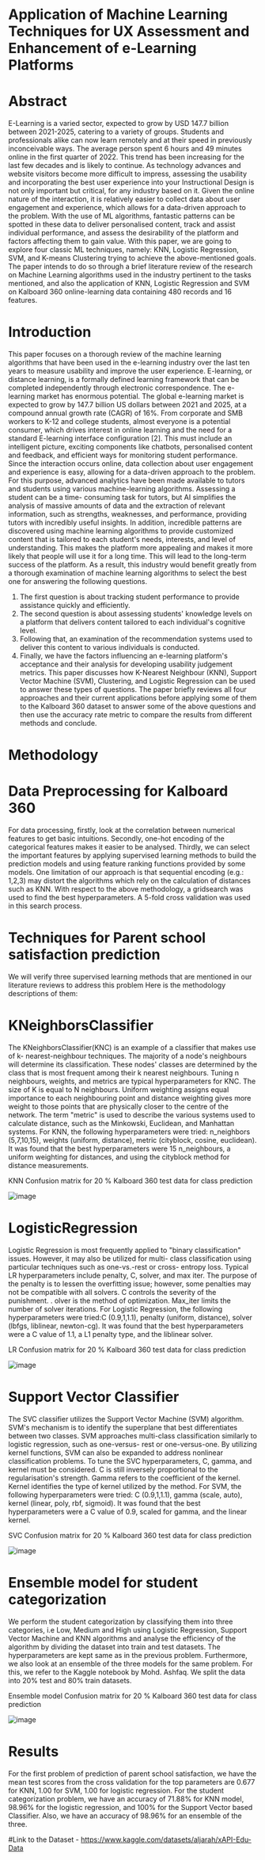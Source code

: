 # Application of Machine Learning Techniques for UX Assessment and Enhancement of e-Learning Platforms

# Abstract 
E-Learning is a varied sector, expected to grow by USD 147.7 billion between 2021-2025, catering to a variety of groups. Students and professionals alike can now learn remotely and at their speed in previously inconceivable ways. The average person spent 6 hours and 49 minutes online in the first quarter of 2022. This trend has been increasing for the last few decades and is likely to continue. As technology advances and website visitors become more difficult to impress, assessing the usability and incorporating the best user experience into your Instructional Design is not only important but critical, for any industry based on it. Given the online nature of the interaction, it is relatively easier to collect data about user engagement and experience, which allows for a data-driven approach to the problem. With the use of ML algorithms, fantastic patterns can be spotted in these data to deliver personalised content, track and assist individual performance, and assess the desirability of the platform and factors affecting them to gain value. With this paper, we are going to explore four classic ML techniques, namely: KNN, Logistic Regression, SVM, and K-means Clustering trying to achieve the above-mentioned goals. The paper intends to do so through a brief literature review of the research on Machine Learning algorithms used in the industry pertinent to the tasks mentioned, and also the application of KNN, Logistic Regression and SVM on Kalboard 360 online-learning data containing 480 records and 16 features.

# Introduction
This paper focuses on a thorough review of the machine learning algorithms that have been used in the e-learning industry over the last ten years to measure usability and improve the user experience.
E-learning, or distance learning, is a formally defined learning framework that can be completed independently through electronic correspondence. The e-learning market has enormous potential. The global e-learning market is expected to grow by
147.7 billion US dollars between 2021 and 2025, at a compound annual growth rate (CAGR) of 16%. From corporate and SMB workers to K-12 and college students, almost everyone is a potential consumer, which drives interest in online learning and the need for a standard E-learning interface configuration [2]. This must include an intelligent picture, exciting components like chatbots, personalised content and feedback, and efficient ways for monitoring student performance.
Since the interaction occurs online, data collection about user engagement and experience is easy, allowing for a data-driven approach to the problem. For this purpose, advanced analytics have been made available to tutors and students using various machine-learning algorithms. Assessing a student can be a time- consuming task for tutors, but AI simplifies the analysis of massive amounts of data and the extraction of relevant information, such as strengths, weaknesses, and performance, providing tutors with incredibly useful insights. In addition, incredible patterns are discovered using machine learning algorithms to provide customized content that is tailored to each student's needs, interests, and level of understanding. This makes the platform more appealing and makes it more likely that people will use it for a long time. This will lead to the long-term success of the platform.
As a result, this industry would benefit greatly from a thorough examination of machine learning algorithms to select the best one for answering the following questions.
1. The first question is about tracking student performance to provide assistance quickly and efficiently.
2. The second question is about assessing students' knowledge levels on a platform that delivers content tailored to each individual's cognitive level.
3. Following that, an examination of the recommendation systems used to deliver this content to various individuals is conducted.
4. Finally, we have the factors influencing an e-learning platform's acceptance and their analysis for developing usability judgement metrics.
This paper discusses how K-Nearest Neighbour (KNN), Support Vector Machine (SVM), Clustering, and Logistic Regression can be used to answer these types of questions. The paper briefly reviews all four approaches and their current applications before applying some of them to the Kalboard 360 dataset to answer some of the above questions and then use the accuracy rate metric to compare the results from different methods and conclude.

# Methodology
# Data Preprocessing for Kalboard 360
For data processing, firstly, look at the correlation between numerical features to get basic intuitions. Secondly, one-hot encoding of the categorical features makes it easier to be analysed. Thirdly, we can select the important features by applying supervised learning methods to build the prediction models and using feature ranking functions provided by some models. One limitation of our approach is that sequential encoding (e.g.: 1,2,3) may distort the algorithms which rely on the calculation of distances such as KNN.
With respect to the above methodology, a gridsearch was used to find the best hyperparameters. A 5-fold cross validation was used in this search process.

# Techniques for Parent school satisfaction prediction
We will verify three supervised learning methods that are mentioned in our literature reviews to address this problem Here is the methodology descriptions of them:

# KNeighborsClassifier
The KNeighborsClassifier(KNC) is an example of a classifier that makes use of k- nearest-neighbour techniques. The majority of a node's neighbours will determine its classification. These nodes' classes are determined by the class that is most frequent among their k nearest neighbours. Tuning n neighbours, weights, and metrics are typical hyperparameters for KNC. The size of K is equal to N neighbours. Uniform weighting assigns equal importance to each neighbouring point and distance weighting gives more weight to those points that are physically closer to the centre of the network. The term "metric" is used to describe the various systems used to calculate distance, such as the Minkowski, Euclidean, and Manhattan systems.
For KNN, the following hyperparameters were tried: n_neighbors (5,7,10,15), weights (uniform, distance), metric (cityblock, cosine, euclidean). It was found that the best hyperparameters were 15 n_neighbours, a uniform weighting for distances, and using the cityblock method for distance measurements.

KNN Confusion matrix for 20 % Kalboard 360 test data for class prediction

![image](https://user-images.githubusercontent.com/127405318/225853851-48e0f316-5d66-4b19-b9b2-0d83c88d2b4d.png)

# LogisticRegression
Logistic Regression is most frequently applied to "binary classification" issues. However, it may also be utilized for multi- class classification using particular techniques such as one-vs.-rest or cross- entropy loss. Typical LR hyperparameters include penalty, C, solver, and max iter. The purpose of the penalty is to lessen the overfitting issue; however, some penalties may not be compatible with all solvers. C controls the severity of the punishment. . olver is the method of optimization. Max_iter limits the number of solver iterations.
For Logistic Regression, the following hyperparameters were tried:C (0.9,1,1.1), penalty (uniform, distance), solver (lbfgs, liblinear, newton-cg). It was found that the best hyperparameters were a C value of 1.1, a L1 penalty type, and the liblinear solver.

LR Confusion matrix for 20 % Kalboard 360 test data for class prediction

![image](https://user-images.githubusercontent.com/127405318/225853775-eebcb83e-07f5-4857-8ed8-bd10ccc1fbc9.png)

# Support Vector Classifier
The SVC classifier utilizes the Support Vector Machine (SVM) algorithm. SVM's mechanism is to identify the superplane that best differentiates between two classes. SVM approaches multi-class classification similarly to logistic regression, such as one-versus- rest or one-versus-one. By utilizing kernel functions, SVM can also be expanded to address nonlinear classification problems. To tune the SVC hyperparameters, C, gamma, and kernel must be considered. C is still inversely proportional to the regularisation's strength. Gamma refers to the coefficient of the kernel. Kernel identifies the type of kernel utilized by the method.
For SVM, the following hyperparameters were tried: C (0.9,1,1.1), gamma (scale, auto), kernel (linear, poly, rbf, sigmoid). It was found that the best hyperparameters were a C value of 0.9, scaled for gamma, and the linear kernel.

SVC Confusion matrix for 20 % Kalboard 360 test data for class prediction

![image](https://user-images.githubusercontent.com/127405318/225853822-c436af65-5197-4e5c-a2f5-8ded73249f00.png)

# Ensemble model for student categorization
We perform the student categorization by classifying them into three categories, i.e Low, Medium and High using Logistic Regression, Support Vector Machine and KNN algorithms and analyse the efficiency of the algorithm by dividing the dataset into train and test datasets. The hyperparameters are kept same as in the previous problem. Furthermore, we also look at an ensemble of the three models for the same problem. For this, we refer to the Kaggle notebook by Mohd. Ashfaq. We split the data into 20% test and 80% train datasets.

Ensemble model Confusion matrix for 20 % Kalboard 360 test data for class prediction

![image](https://user-images.githubusercontent.com/127405318/225853889-27f003c4-3d8e-4550-962a-81c00b76e280.png)

# Results
For the first problem of prediction of parent school satisfaction, we have the mean test scores from the cross validation for the top parameters are 0.677 for KNN, 1.00 for SVM, 1.00 for logistic regression.
For the student categorization problem, we have an accuracy of 71.88% for KNN model, 98.96% for the logistic regression, and 100% for the Support Vector based Classifier. Also, we have an accuracy of 98.96% for an ensemble of the three.

#Link to the Dataset - https://www.kaggle.com/datasets/aljarah/xAPI-Edu-Data

